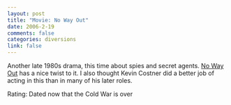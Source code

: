 ```yaml
--- 
layout: post
title: "Movie: No Way Out"
date: 2006-2-19
comments: false
categories: diversions
link: false
---
```

Another late 1980s drama, this time about spies and secret agents. <a href="http://imdb.com/title/tt0093640/" title="No Way Out">No Way Out</a> has a nice twist to it. I also thought Kevin Costner did a better job of acting in this than in many of his later roles.

Rating: Dated now that the Cold War is over
